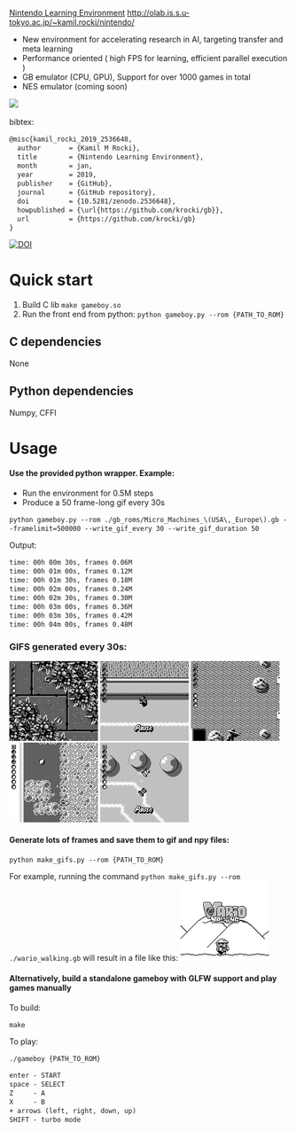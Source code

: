 [Nintendo Learning Environment](http://olab.is.s.u-tokyo.ac.jp/~kamil.rocki/nintendo/)
http://olab.is.s.u-tokyo.ac.jp/~kamil.rocki/nintendo/

* New environment for accelerating research in AI, targeting transfer and meta learning
* Performance oriented ( high FPS for learning, efficient parallel execution )
* GB emulator (CPU, GPU), Support for over 1000 games in total
* NES emulator (coming soon)

<img src="http://olab.is.s.u-tokyo.ac.jp/~kamil.rocki/research/mtetris.gif" width="500"/>

bibtex:
```
@misc{kamil_rocki_2019_2536648,
  author       = {Kamil M Rocki},
  title        = {Nintendo Learning Environment},
  month        = jan,
  year         = 2019,
  publisher    = {GitHub},
  journal      = {GitHub repository},
  doi          = {10.5281/zenodo.2536648},
  howpublished = {\url{https://github.com/krocki/gb}},
  url          = {https://github.com/krocki/gb}
}
```
[![DOI](https://zenodo.org/badge/155248798.svg)](https://zenodo.org/badge/latestdoi/155248798)

# Quick start
1. Build C lib
`make gameboy.so`
2. Run the front end from python:
`python gameboy.py --rom {PATH_TO_ROM}`

## C dependencies
None
## Python dependencies
Numpy, CFFI

# Usage
#### Use the provided python wrapper. Example:
* Run the environment for 0.5M steps
* Produce a 50 frame-long gif every 30s
```
python gameboy.py --rom ./gb_roms/Micro_Machines_\(USA\,_Europe\).gb --framelimit=500000 --write_gif_every 30 --write_gif_duration 50
```

Output:
```
time: 00h 00m 30s, frames 0.06M
time: 00h 01m 00s, frames 0.12M
time: 00h 01m 30s, frames 0.18M
time: 00h 02m 00s, frames 0.24M
time: 00h 02m 30s, frames 0.30M
time: 00h 03m 00s, frames 0.36M
time: 00h 03m 30s, frames 0.42M
time: 00h 04m 00s, frames 0.48M
```

### GIFS generated every 30s:
![alt_text](gifs/Micro_Machines_(USA,_Europe).gb_63216.gif  "Micro machines")
![alt_text](gifs/Micro_Machines_(USA,_Europe).gb_124856.gif "Micro machines")
![alt_text](gifs/Micro_Machines_(USA,_Europe).gb_184680.gif "Micro machines")
![alt_text](gifs/Micro_Machines_(USA,_Europe).gb_244488.gif "Micro machines")
![alt_text](gifs/Micro_Machines_(USA,_Europe).gb_304912.gif "Micro machines")

#### Generate lots of frames and save them to gif and npy files:
`python make_gifs.py --rom {PATH_TO_ROM}`

For example, running the command `python make_gifs.py --rom ./wario_walking.gb` will result in a file like this:
![alt_text](/gifs/wario_walking.gif "Wario Walking")


#### Alternatively, build a standalone gameboy with GLFW support and play games manually
To build:
```
make
```
To play:
```
./gameboy {PATH_TO_ROM}
```

```
enter - START
space - SELECT
Z     - A
X     - B
+ arrows (left, right, down, up)
SHIFT - turbo mode
```

